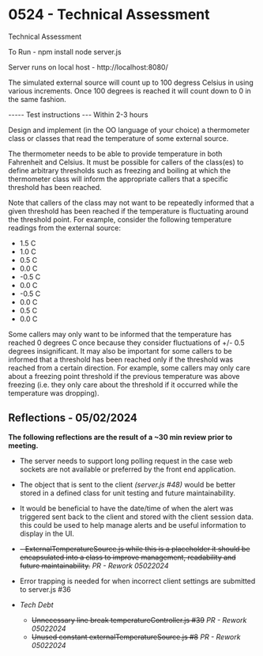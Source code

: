 

# 0524 - Technical Assessment
Technical Assessment

To Run - 
npm install
node server.js

Server runs on local host - http://localhost:8080/ 

The simulated external source will count up to 100 degress Celsius in using various increments. Once 100 degrees is reached it will count down to 0 in the same fashion. 



----- Test instructions ---
Within 2-3 hours 

Design and implement (in the OO language of your choice) a thermometer class or classes that read the temperature of some external source. 

The thermometer needs to be able to provide temperature in both Fahrenheit and Celsius.  It must be possible for callers of the class(es) to define arbitrary thresholds such as freezing and boiling at which the thermometer class will inform the appropriate callers that a specific threshold has been reached. 

Note that callers of the class may not want to be repeatedly informed that a given threshold has been reached if the temperature is fluctuating around the threshold point. For example, consider the following temperature readings from the external source:

 - 1.5 C
 - 1.0 C
 - 0.5 C
 - 0.0 C
 - -0.5 C
 - 0.0 C
 - -0.5 C
 - 0.0 C
 - 0.5 C
 - 0.0 C

Some callers may only want to be informed that the temperature has reached 0 degrees C once because they consider fluctuations of +/- 0.5 degrees insignificant. It may also be important for some callers to be informed that a threshold has been reached only if the threshold was reached from a certain direction. For example, some callers may only care about a freezing point threshold if the previous temperature was above freezing (i.e. they only care about the threshold if it occurred while the temperature was dropping).

## **Reflections - 05/02/2024**

 

**The following reflections are the result of a ~30 min review prior to meeting.**

 - The server needs to support long polling request in the case web
   sockets are not available or preferred by the front end application. 
 - The object that is sent to the client *(server.js #48)* would be
   better stored in a defined class for unit testing and future
   maintainability.    
   
 - It would be beneficial to have the date/time of
   when the alert was triggered sent back to the client and stored with
   the client session data. this could be used to help manage alerts and
   be useful information to display in the UI.
   
 - ~~- ExternalTemperatureSource.js while this is a placeholder it should be
   encapsulated into a class to improve management, readability and
   future maintainability.~~  *PR - Rework 05022024*
   
 - Error trapping is needed for when incorrect client settings are
   submitted to server.js #36
      
 - *Tech Debt*
	 - ~~Unnecessary line break temperatureController.js #39~~ *PR - Rework 05022024*
	 - ~~Unused constant externalTemperatureSource.js #8~~ *PR - Rework 05022024*
